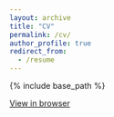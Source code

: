 ```yaml
---
layout: archive
title: "CV"
permalink: /cv/
author_profile: true
redirect_from:
  - /resume
---
```


{% include base_path %}

<a href="https://drive.google.com/file/d/1HFXaeiItVDhYxNfXUTvgDqwkbMZ-9DdH/view?usp=sharing" target="_blank">View in browser</a>

<!-- ## Dissertation Committee

**Eric So** (Co-Chair) <br>
*Sloan Distinguished Professor of Management*<br>
MIT Sloan School of Management<br>
+1 617-253-6470<br>
<a href="mailto:eso@mit.edu">eso@mit.edu</a>

**Joseph Weber** (Co-Chair) <br>
*George Maverick Bunker Professor of Management*<br>
MIT Sloan School of Management<br>
+1 617-253-4310<br>
<a href="mailto:eso@mit.edu">eso@mit.edu</a>

**Rodrigo Verdi** <br>
*Nanyang Technological University Professor of Management*<br>
MIT Sloan School of Management<br>
+1 617-253-2956<br>
<a href="mailto:eso@mit.edu">eso@mit.edu</a>
 -->
<!-- or maybe??

<embed src="https://drive.google.com/file/d/1Ozx5GoYW8F_RxdKZ21ni9gkerSDIeU9q/view?usp=sharing" type="application/pdf">
 -->

<object data="/files/10.22-SA-cv.pdf" type="application/pdf" width="500px" height="500px"></object>

<!-- <object data="https://drive.google.com/file/d/1Ozx5GoYW8F_RxdKZ21ni9gkerSDIeU9q/view?usp=sharing" type="application/pdf" width="700px" height="700px">
    <embed src="https://drive.google.com/file/d/1Ozx5GoYW8F_RxdKZ21ni9gkerSDIeU9q/view?usp=sharing">
        <p>This browser does not support PDFs. Please download the PDF to view it: <a href="https://drive.google.com/file/d/1Ozx5GoYW8F_RxdKZ21ni9gkerSDIeU9q/view?usp=sharing">Download PDF</a>.</p>
    </embed>
</object> -->
